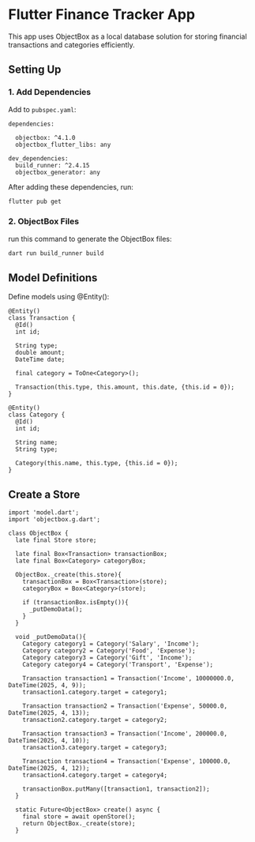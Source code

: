 
# Flutter Finance Tracker App

This app uses ObjectBox as a local database solution for storing financial transactions and categories efficiently.

## Setting Up

### 1. Add Dependencies

Add to `pubspec.yaml`:

```
dependencies:

  objectbox: ^4.1.0
  objectbox_flutter_libs: any

dev_dependencies:
  build_runner: ^2.4.15
  objectbox_generator: any
```

After adding these dependencies, run:

```bash
flutter pub get
```

### 2. ObjectBox Files

run this command to generate the ObjectBox files:
```bash
dart run build_runner build
```

## Model Definitions
Define models using @Entity():
```
@Entity()
class Transaction {
  @Id()
  int id;

  String type;
  double amount;
  DateTime date;

  final category = ToOne<Category>();

  Transaction(this.type, this.amount, this.date, {this.id = 0});
}

@Entity()
class Category {
  @Id()
  int id;

  String name;
  String type;

  Category(this.name, this.type, {this.id = 0});
}
```

## Create a Store
```
import 'model.dart';
import 'objectbox.g.dart';

class ObjectBox {
  late final Store store;

  late final Box<Transaction> transactionBox;
  late final Box<Category> categoryBox;

  ObjectBox._create(this.store){
    transactionBox = Box<Transaction>(store);
    categoryBox = Box<Category>(store);
    
    if (transactionBox.isEmpty()){
      _putDemoData();
    }
  }

  void _putDemoData(){
    Category category1 = Category('Salary', 'Income');
    Category category2 = Category('Food', 'Expense');
    Category category3 = Category('Gift', 'Income');
    Category category4 = Category('Transport', 'Expense');

    Transaction transaction1 = Transaction('Income', 10000000.0, DateTime(2025, 4, 9));
    transaction1.category.target = category1;

    Transaction transaction2 = Transaction('Expense', 50000.0, DateTime(2025, 4, 13));
    transaction2.category.target = category2;

    Transaction transaction3 = Transaction('Income', 200000.0, DateTime(2025, 4, 10));
    transaction3.category.target = category3;

    Transaction transaction4 = Transaction('Expense', 100000.0, DateTime(2025, 4, 12));
    transaction4.category.target = category4;

    transactionBox.putMany([transaction1, transaction2]);
  }

  static Future<ObjectBox> create() async {
    final store = await openStore();
    return ObjectBox._create(store);
  }
```